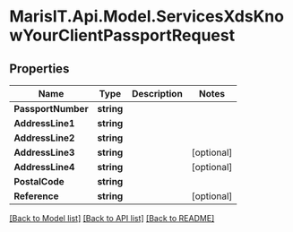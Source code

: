 
# MarisIT.Api.Model.ServicesXdsKnowYourClientPassportRequest

## Properties

Name | Type | Description | Notes
------------ | ------------- | ------------- | -------------
**PassportNumber** | **string** |  | 
**AddressLine1** | **string** |  | 
**AddressLine2** | **string** |  | 
**AddressLine3** | **string** |  | [optional] 
**AddressLine4** | **string** |  | [optional] 
**PostalCode** | **string** |  | 
**Reference** | **string** |  | [optional] 

[[Back to Model list]](../README.md#documentation-for-models)
[[Back to API list]](../README.md#documentation-for-api-endpoints)
[[Back to README]](../README.md)

